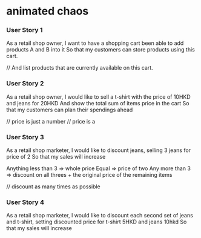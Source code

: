 # animated chaos


### User Story 1
As a retail shop owner,
I want to have a shopping cart been able to add products A and B into it
So that my customers can store products using this cart.

// And list products that are currently available on this cart.

### User Story 2 
As a retail shop owner,
I would like to sell a t-shirt with the price of 10HKD and jeans for 20HKD
And show the total sum of items price in the cart
So that my customers can plan their spendings ahead

// price is just a number
// price is a


### User Story 3
As a retail shop marketer,
I would like to discount jeans, selling 3 jeans for price of 2
So that my sales will increase

Anything less than 3 => whole price
Equal => price of two
Any more than 3 => discount on all threes + the original price of the remaining items

// discount as many times as possible


### User Story 4
As a retail shop marketer,
I would like to discount each second set of jeans and t-shirt, setting
discounted price for t-shirt 5HKD and jeans 10hkd
So that my sales will increase


